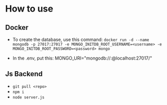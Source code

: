 # How to use

## Docker

- To create the database, use this command:
  `docker run -d --name mongodb -p 27017:27017 -e MONGO_INITDB_ROOT_USERNAME=<username> -e MONGO_INITDB_ROOT_PASSWORD=<password> mongo`

- In the .env, put this:
  MONGO_URI="mongodb://<username>:<password>@localhost:27017/"

## Js Backend

- `git pull <repo>`
- `npm i`
- `node server.js`
